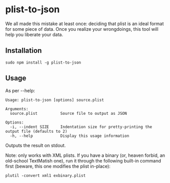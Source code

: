 plist-to-json
=============

We all made this mistake at least once: deciding that plist is an ideal format for some piece of data. Once you realize your wrongdoings, this tool will help you liberate your data.


Installation
------------

    sudo npm install -g plist-to-json


Usage
-----

As per --help:

    Usage: plist-to-json [options] source.plist

    Arguments:
      source.plist          Source file to output as JSON

    Options:
      -i, --indent SIZE     Indentation size for pretty-printing the output file (defaults to 2)
      -h, --help            Display this usage information

Outputs the result on stdout.

Note: only works with XML plists. If you have a binary (or, heaven forbid, an old-school TextMatish one), run it through the following built-in command first (beware, this one modifies the plist in-place):

    plutil -convert xml1 exbinary.plist
